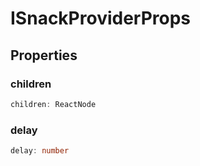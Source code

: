 # ISnackProviderProps

## Properties

### children

```ts
children: ReactNode
```

### delay

```ts
delay: number
```
